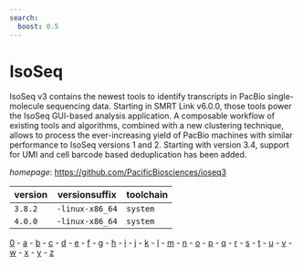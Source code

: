 ```yaml
---
search:
  boost: 0.5
---
```

# IsoSeq

IsoSeq v3 contains the newest tools to identify transcripts  in PacBio single-molecule sequencing data. Starting in SMRT  Link v6.0.0, those tools power the IsoSeq GUI-based analysis  application. A composable workflow of existing tools and  algorithms, combined with a new clustering technique, allows  to process the ever-increasing yield of PacBio machines with  similar performance to IsoSeq versions 1 and 2. Starting with  version 3.4, support for UMI and cell barcode based  deduplication has been added.

*homepage*: <https://github.com/PacificBiosciences/ioseq3>

version | versionsuffix | toolchain
--------|---------------|----------
``3.8.2`` | ``-linux-x86_64`` | ``system``
``4.0.0`` | ``-linux-x86_64`` | ``system``

[0](../0/index.md) - [a](../a/index.md) - [b](../b/index.md) - [c](../c/index.md) - [d](../d/index.md) - [e](../e/index.md) - [f](../f/index.md) - [g](../g/index.md) - [h](../h/index.md) - [i](../i/index.md) - [j](../j/index.md) - [k](../k/index.md) - [l](../l/index.md) - [m](../m/index.md) - [n](../n/index.md) - [o](../o/index.md) - [p](../p/index.md) - [q](../q/index.md) - [r](../r/index.md) - [s](../s/index.md) - [t](../t/index.md) - [u](../u/index.md) - [v](../v/index.md) - [w](../w/index.md) - [x](../x/index.md) - [y](../y/index.md) - [z](../z/index.md)

